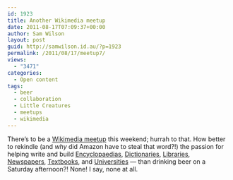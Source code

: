 ```yaml
---
id: 1923
title: Another Wikimedia meetup
date: 2011-08-17T07:09:37+00:00
author: Sam Wilson
layout: post
guid: http://samwilson.id.au/?p=1923
permalink: /2011/08/17/meetup7/
views:
  - "3471"
categories:
  - Open content
tags:
  - beer
  - collaboration
  - Little Creatures
  - meetups
  - wikimedia
---
```

There’s to be a [Wikimedia meetup](http://en.wikipedia.org/wiki/Wikipedia:Meetup/Perth/7) this weekend; hurrah to that. How better to rekindle (and _why_ did Amazon have to steal that word?!) the passion for helping write and build [Encyclopaedias](http://en.wikipedia.org/ "Wikipedia"), [Dictionaries](http://en.wiktionary.org/ "Wiktionary"), [Libraries](http://en.wikisource.org/ "Wikisource"), [Newspapers](http://en.wikinews.org/ "Wikinews"), [Textbooks](http://en.wikibooks.org/ "Wikibooks"), and [Universities](http://en.wikiversity.org/ "Wikiversity") — than drinking beer on a Saturday afternoon?! None! I say, none at all.